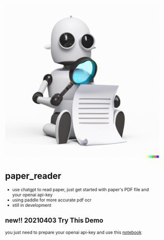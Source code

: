 ![icon](./resources/imgs/icon.png)

# paper_reader

- use chatgpt to read paper, just get started with paper's PDF file and your openai api-key
- using paddle for more accurate pdf ocr
- still in development

## new!! 20210403 Try This Demo

you just need to prepare your openai api-key and use this [notebook](https://colab.research.google.com/drive/1fbAiWfuUQo2xFfwpiAnyQZPzoId0dGMS?usp=sharing)
